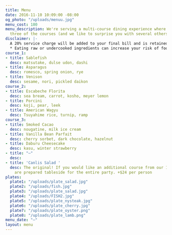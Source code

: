```yaml
---
title: Menu
date: 2016-11-10 10:09:00 -08:00
og_photo: "/uploads/menuu.jpg"
menu_cost: 180
menu_description: We're serving a multi-course dining experience where you choose
  three of the courses (and we like to surprise you with several others).
disclaimer: |-
  A 20% service charge will be added to your final bill and is retained by Canlis. No gratuity is expected.
  * Eating raw or undercooked ingredients can increase your risk of foodborne illness. It may also increase your chances of having a great time.
course_1:
- title: Sablefish
  desc: matsutake, dulse udon, dashi
- title: Asparagus
  desc: romesco, spring onion, rye
- title: Venison
  desc: sesame, nori, pickled daikon
course_2:
- title: Escabeche Florita
  desc: sea bream, carrot, kosho, meyer lemon
- title: Porcini
  desc: koji, pear, leek
- title: American Wagyu
  desc: Tsuyahime rice, turnip, ramp
course_3:
- title: Smoked Cacao
  desc: nougatine, milk ice cream
- title: Vanilla Bean Parfait
  desc: cherry sorbet, dark chocolate, hazelnut
- title: Daburu Cheesecake
  desc: kasu, winter strawberry
- title: "—"
  desc: 
- title: 'Canlis Salad '
  desc: The original! If you would like an additional course from our 1950 menu, these
    are prepared tableside for the entire party. +$24 per person
plates:
  plate1: "/uploads/plate_salad.jpg"
  plate2: "/uploads/fish.jpg"
  plate3: "/uploads/plate_salad.jpg"
  plate4: "/uploads/FISH2.jpg"
  plate5: "/uploads/plate_nysteak.jpg"
  plate6: "/uploads/plate_cherry.jpg"
  plate7: "/uploads/plate_oyster.png"
  plate8: "/uploads/plate_lamb.png"
menu_date: "—"
layout: menu
---
```


